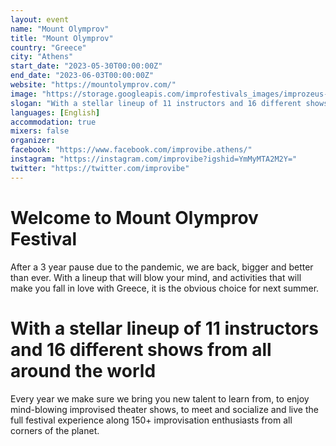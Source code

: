 ```yaml
---
layout: event
name: "Mount Olymprov"
title: "Mount Olymprov"
country: "Greece"
city: "Athens"
start_date: "2023-05-30T00:00:00Z"
end_date: "2023-06-03T00:00:00Z"
website: "https://mountolymprov.com/"
image: "https://storage.googleapis.com/improfestivals_images/improzeus-alone%20-%20Impro%20Festivals.png"
slogan: "With a stellar lineup of 11 instructors and 16 different shows from all around"
languages: [English]
accommodation: true
mixers: false
organizer: 
facebook: "https://www.facebook.com/improvibe.athens/"
instagram: "https://instagram.com/improvibe?igshid=YmMyMTA2M2Y="
twitter: "https://twitter.com/improvibe"
---
```


# Welcome to Mount Olymprov Festival

After a 3 year pause due to the pandemic, we are back, bigger and better than ever. With a lineup that will blow your mind, and activities that will make you fall in love with Greece, it is the obvious choice for next summer.

# With a stellar lineup of 11 instructors and 16 different shows from all around the world

Every year we make sure we bring you new talent to learn from, to enjoy mind-blowing improvised theater shows, to meet and socialize and live the full festival experience along 150+ improvisation enthusiasts from all corners of the planet.

